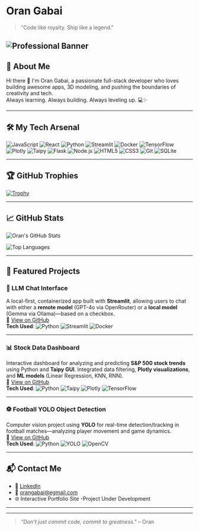 #  Oran Gabai

> "Code like royalty. Ship like a legend."

![Professional Banner](https://img.shields.io/badge/Oran-Gabai-blueviolet?style=for-the-badge&logo=github)
---

## 🧠 About Me

Hi there 👋 I'm Oran Gabai, a passionate full-stack developer who loves building awesome apps, 3D modeling, and pushing the boundaries of creativity and tech.  
Always learning. Always building. Always leveling up. 💻✨

---

## 🛠️ My Tech Arsenal

![JavaScript](https://img.shields.io/badge/-JavaScript-black?style=flat-square&logo=javascript)
![React](https://img.shields.io/badge/-React-black?style=flat-square&logo=react)
![Python](https://img.shields.io/badge/-Python-black?style=flat-square&logo=python)
![Streamlit](https://img.shields.io/badge/-Streamlit-black?style=flat-square&logo=streamlit)
![Docker](https://img.shields.io/badge/-Docker-black?style=flat-square&logo=docker)
![TensorFlow](https://img.shields.io/badge/-TensorFlow-black?style=flat-square&logo=tensorflow)
![Plotly](https://img.shields.io/badge/-Plotly-black?style=flat-square&logo=plotly)
![Taipy](https://img.shields.io/badge/-Taipy-black?style=flat-square&logo=python)
![Flask](https://img.shields.io/badge/-Flask-black?style=flat-square&logo=flask)
![Node.js](https://img.shields.io/badge/-Node.js-black?style=flat-square&logo=node.js)
![HTML5](https://img.shields.io/badge/-HTML5-black?style=flat-square&logo=html5)
![CSS3](https://img.shields.io/badge/-CSS3-black?style=flat-square&logo=css3)
![Git](https://img.shields.io/badge/-Git-black?style=flat-square&logo=git)
![SQLite](https://img.shields.io/badge/-SQLite-black?style=flat-square&logo=sqlite)

---

## 🏆 GitHub Trophies

[![Trophy](https://github-profile-trophy.vercel.app/?username=oran-gabi&theme=gruvbox)](https://github.com/ryo-ma/github-profile-trophy)

---

## 📈 GitHub Stats

![Oran's GitHub Stats](https://github-readme-stats.vercel.app/api?username=oran-gabi&show_icons=true&theme=tokyonight&count_private=true)

![Top Languages](https://github-readme-stats.vercel.app/api/top-langs/?username=oran-gabi&layout=compact&theme=tokyonight)

---

## 👑 Featured Projects

### 🧠 LLM Chat Interface  
A local-first, containerized app built with **Streamlit**, allowing users to chat with either a **remote model** (GPT-4o via OpenRouter) or a **local model** (Gemma via Ollama)—based on a checkbox.  
🔗 [View on GitHub](https://github.com/oran-gabi/LLM-Chat-Interface-with-Streamlit-Docker?tab=readme-ov-file)  
**Tech Used**: ![Python](https://img.shields.io/badge/-Python-black?style=flat-square&logo=python) ![Streamlit](https://img.shields.io/badge/-Streamlit-black?style=flat-square&logo=streamlit) ![Docker](https://img.shields.io/badge/-Docker-black?style=flat-square&logo=docker)

---

### 📊 Stock Data Dashboard  
Interactive dashboard for analyzing and predicting **S&P 500 stock trends** using Python and **Taipy GUI**. Integrated data filtering, **Plotly visualizations**, and **ML models** (Linear Regression, KNN, RNN).  
🔗 [View on GitHub](https://github.com/oran-gabi/anaconada_stuk_-data-dashboard_Taipy_GUI/tree/main)  
**Tech Used**: ![Python](https://img.shields.io/badge/-Python-black?style=flat-square&logo=python) ![Taipy](https://img.shields.io/badge/-Taipy-black?style=flat-square&logo=python) ![Plotly](https://img.shields.io/badge/-Plotly-black?style=flat-square&logo=plotly) ![TensorFlow](https://img.shields.io/badge/-TensorFlow-black?style=flat-square&logo=tensorflow)

---

### ⚽ Football YOLO Object Detection  
Computer vision project using **YOLO** for real-time detection/tracking in football matches—analyzing player movement and game dynamics.  
🔗 [View on GitHub](https://github.com/oran-gabi/Football-YOLO-object-detection-and-computer-vision/blob/main/Readme.md)  
**Tech Used**: ![Python](https://img.shields.io/badge/-Python-black?style=flat-square&logo=python) ![YOLO](https://img.shields.io/badge/-YOLO-black?style=flat-square&logo=python) ![OpenCV](https://img.shields.io/badge/-OpenCV-black?style=flat-square&logo=opencv)

---

## 📬 Contact Me

- 🔗 [LinkedIn]([https://www.linkedin.com/in/oran-gabi](https://www.linkedin.com/in/oran-gabai-9a5861aa))
- 📧 orangabai@egmail.com 
- 🌐 Interactive Portfolio Site -Project Under Development

---




---

> _"Don't just commit code, commit to greatness."_ – Oran
